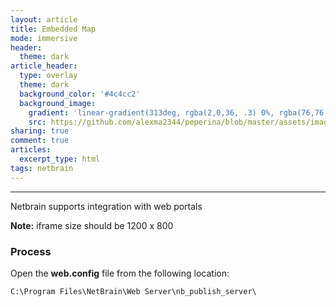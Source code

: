 ```yaml
---
layout: article
title: Embedded Map
mode: immersive
header:
  theme: dark
article_header:
  type: overlay
  theme: dark
  background_color: '#4c4cc2'
  background_image:
    gradient: 'linear-gradient(313deg, rgba(2,0,36, .3) 0%, rgba(76,76,194, .3) 47%, rgba(0,212,255, .6) 100%)'
    src: https://github.com/alexma2344/peperina/blob/master/assets/images/brain.jpg?raw=true"
sharing: true
comment: true
articles:
  excerpt_type: html
tags: netbrain
---
```


<!--more-->

---

Netbrain supports integration with web portals

**Note:** iframe size should be 1200 x 800

### Process

Open the **web.config** file from the following location:

	C:\Program Files\NetBrain\Web Server\nb_publish_server\

